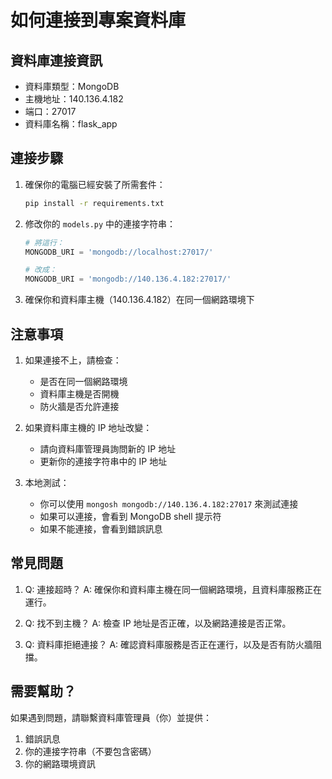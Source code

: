 # 如何連接到專案資料庫

## 資料庫連接資訊
- 資料庫類型：MongoDB
- 主機地址：140.136.4.182
- 端口：27017
- 資料庫名稱：flask_app

## 連接步驟

1. 確保你的電腦已經安裝了所需套件：
   ```bash
   pip install -r requirements.txt
   ```

2. 修改你的 `models.py` 中的連接字符串：
   ```python
   # 將這行：
   MONGODB_URI = 'mongodb://localhost:27017/'
   
   # 改成：
   MONGODB_URI = 'mongodb://140.136.4.182:27017/'
   ```

3. 確保你和資料庫主機（140.136.4.182）在同一個網路環境下

## 注意事項

1. 如果連接不上，請檢查：
   - 是否在同一個網路環境
   - 資料庫主機是否開機
   - 防火牆是否允許連接

2. 如果資料庫主機的 IP 地址改變：
   - 請向資料庫管理員詢問新的 IP 地址
   - 更新你的連接字符串中的 IP 地址

3. 本地測試：
   - 你可以使用 `mongosh mongodb://140.136.4.182:27017` 來測試連接
   - 如果可以連接，會看到 MongoDB shell 提示符
   - 如果不能連接，會看到錯誤訊息

## 常見問題

1. Q: 連接超時？
   A: 確保你和資料庫主機在同一個網路環境，且資料庫服務正在運行。

2. Q: 找不到主機？
   A: 檢查 IP 地址是否正確，以及網路連接是否正常。

3. Q: 資料庫拒絕連接？
   A: 確認資料庫服務是否正在運行，以及是否有防火牆阻擋。

## 需要幫助？

如果遇到問題，請聯繫資料庫管理員（你）並提供：
1. 錯誤訊息
2. 你的連接字符串（不要包含密碼）
3. 你的網路環境資訊 
